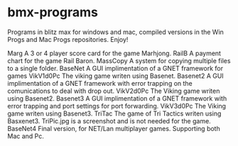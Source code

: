 # bmx-programs
Programs in blitz max for windows and mac, compiled versions in the Win Progs and Mac Progs repositories. Enjoy!

Marg		A 3 or 4 player score card for the game Marhjong.
RailB		A payment chart for the game Rail Baron.
MassCopy	A system for copying multiple files to a single folder.
BaseNet  A GUI implimentation of a GNET framework for games
VikV1d0Pc The viking game writen using Basenet.
Basenet2 A GUI implimentation of a GNET framework with error trapping on the comunications to deal with drop out.
VikV2d0Pc The Viking game writen using Basenet2.
Basenet3 A GUI implimentation of a GNET framework with error trapping and port settings for port forwarding.
VikV3d0Pc The Viking game writen using Basenet3.
TriTac The game of Tri Tactics writen using Basxenet3. TriPic.jpg is a screenshot and is not needed for the game.
BaseNet4 Final version, for NET/Lan multiplayer games. Supporting both Mac and Pc.
